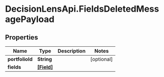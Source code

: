 # DecisionLensApi.FieldsDeletedMessagePayload

## Properties
Name | Type | Description | Notes
------------ | ------------- | ------------- | -------------
**portfolioId** | **String** |  | [optional] 
**fields** | [**[Field]**](Field.md) |  | 


